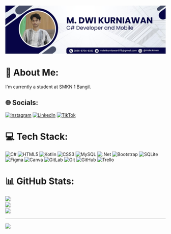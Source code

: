 ![Profil](https://github.com/mdwikurniawan976/banner/raw/main/WhatsApp%20Image%202024-06-27%20at%2015.42.23_140536e1.jpg)


# 💫 About Me:
I'm currently a student at SMKN 1 Bangil.


## 🌐 Socials:
[![Instagram](https://img.shields.io/badge/Instagram-%23E4405F.svg?logo=Instagram&logoColor=white)](https://instagram.com/mdw.krnwn) [![LinkedIn](https://img.shields.io/badge/LinkedIn-%230077B5.svg?logo=linkedin&logoColor=white)](https://www.linkedin.com/in/m-dwi-kurniawan-1bb0a2292/) [![TikTok](https://img.shields.io/badge/TikTok-%23000000.svg?logo=TikTok&logoColor=white)](https://tiktok.com/@mdw.krnwn) 

# 💻 Tech Stack:
![C#](https://img.shields.io/badge/c%23-%23239120.svg?style=for-the-badge&logo=csharp&logoColor=white) ![HTML5](https://img.shields.io/badge/html5-%23E34F26.svg?style=for-the-badge&logo=html5&logoColor=white) ![Kotlin](https://img.shields.io/badge/kotlin-%237F52FF.svg?style=for-the-badge&logo=kotlin&logoColor=white) ![CSS3](https://img.shields.io/badge/Microsoft%20SQL%20Server-CC2927?style=for-the-badge&logo=microsoft%20sql%20server&logoColor=white) ![MySQL](https://img.shields.io/badge/mysql-4479A1.svg?style=for-the-badge&logo=mysql&logoColor=white) ![.Net](https://img.shields.io/badge/.NET-5C2D91?style=for-the-badge&logo=.net&logoColor=white) ![Bootstrap](https://img.shields.io/badge/bootstrap-%238511FA.svg?style=for-the-badge&logo=bootstrap&logoColor=white) ![SQLite](https://img.shields.io/badge/sqlite-%2307405e.svg?style=for-the-badge&logo=sqlite&logoColor=white)  ![Figma](https://img.shields.io/badge/figma-%23F24E1E.svg?style=for-the-badge&logo=figma&logoColor=white) ![Canva](https://img.shields.io/badge/Canva-%2300C4CC.svg?style=for-the-badge&logo=Canva&logoColor=white) ![GitLab](https://img.shields.io/badge/gitlab-%23181717.svg?style=for-the-badge&logo=gitlab&logoColor=white) ![Git](https://img.shields.io/badge/git-%23F05033.svg?style=for-the-badge&logo=git&logoColor=white) ![GitHub](https://img.shields.io/badge/github-%23121011.svg?style=for-the-badge&logo=github&logoColor=white) ![Trello](https://img.shields.io/badge/Trello-%23026AA7.svg?style=for-the-badge&logo=Trello&logoColor=white)
# 📊 GitHub Stats:
![](https://github-readme-stats.vercel.app/api?username=mdwikurniawan976&theme=dark&hide_border=false&include_all_commits=false&count_private=false)<br/>
![](https://github-readme-streak-stats.herokuapp.com/?user=mdwikurniawan976&theme=dark&hide_border=false)<br/>
![](https://github-readme-stats.vercel.app/api/top-langs/?username=mdwikurniawan976&theme=dark&hide_border=false&include_all_commits=false&count_private=false&layout=compact)


---
[![](https://visitcount.itsvg.in/api?id=mdwikurniawan976&icon=0&color=0)](https://visitcount.itsvg.in)

<!-- Proudly created with GPRM ( https://gprm.itsvg.in ) -->
